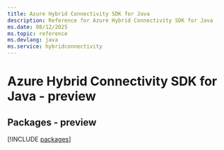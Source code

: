 ```yaml
---
title: Azure Hybrid Connectivity SDK for Java
description: Reference for Azure Hybrid Connectivity SDK for Java
ms.date: 08/12/2025
ms.topic: reference
ms.devlang: java
ms.service: hybridconnectivity
---
```

# Azure Hybrid Connectivity SDK for Java - preview
## Packages - preview
[!INCLUDE [packages](hybrid-connectivity-index.md)]